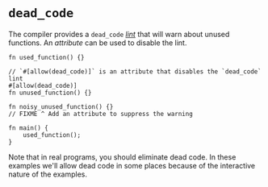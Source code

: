 # `dead_code`

The compiler provides a `dead_code`
[*lint*][lint] that will warn
about unused functions. An *attribute* can be used to disable the lint.

```rust,editable
fn used_function() {}

// `#[allow(dead_code)]` is an attribute that disables the `dead_code` lint
#[allow(dead_code)]
fn unused_function() {}

fn noisy_unused_function() {}
// FIXME ^ Add an attribute to suppress the warning

fn main() {
    used_function();
}
```

Note that in real programs, you should eliminate dead code. In these examples
we'll allow dead code in some places because of the interactive nature of the
examples.

[lint]: https://en.wikipedia.org/wiki/Lint_%28software%29
